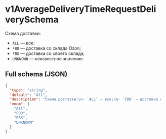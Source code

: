 # v1AverageDeliveryTimeRequestDeliverySchema

Схема доставки:
- `ALL` — все;
- `FBO` — доставка со склада Ozon;
- `FBS` — доставка со своего склада;
- `UNKNOWN` — неизвестное значение.


## Full schema (JSON)
```json
{
  "type": "string",
  "default": "All",
  "description": "Схема доставки:\n- `ALL` — все;\n- `FBO` — доставка со склада Ozon;\n- `FBS` — доставка со своего склада;\n- `UNKNOWN` — неизвестное значение.\n",
  "enum": [
    "All",
    "FBO",
    "FBS",
    "UNKNOWN"
  ]
}
```
